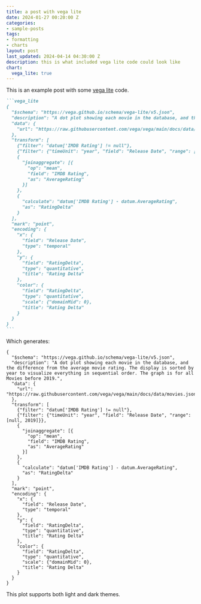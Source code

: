 ```yaml
---
title: a post with vega lite
date: 2024-01-27 00:20:00 Z
categories:
- sample-posts
tags:
- formatting
- charts
layout: post
last_updated: 2024-04-14 04:30:00 Z
description: this is what included vega lite code could look like
chart:
  vega_lite: true
---
```


This is an example post with some [vega lite](https://vega.github.io/vega-lite/) code.

````markdown
```vega_lite
{
  "$schema": "https://vega.github.io/schema/vega-lite/v5.json",
  "description": "A dot plot showing each movie in the database, and the difference from the average movie rating. The display is sorted by year to visualize everything in sequential order. The graph is for all Movies before 2019.",
  "data": {
    "url": "https://raw.githubusercontent.com/vega/vega/main/docs/data/movies.json"
  },
  "transform": [
    {"filter": "datum['IMDB Rating'] != null"},
    {"filter": {"timeUnit": "year", "field": "Release Date", "range": [null, 2019]}},
    {
      "joinaggregate": [{
        "op": "mean",
        "field": "IMDB Rating",
        "as": "AverageRating"
      }]
    },
    {
      "calculate": "datum['IMDB Rating'] - datum.AverageRating",
      "as": "RatingDelta"
    }
  ],
  "mark": "point",
  "encoding": {
    "x": {
      "field": "Release Date",
      "type": "temporal"
    },
    "y": {
      "field": "RatingDelta",
      "type": "quantitative",
      "title": "Rating Delta"
    },
    "color": {
      "field": "RatingDelta",
      "type": "quantitative",
      "scale": {"domainMid": 0},
      "title": "Rating Delta"
    }
  }
}
```
````

Which generates:

```vega_lite
{
  "$schema": "https://vega.github.io/schema/vega-lite/v5.json",
  "description": "A dot plot showing each movie in the database, and the difference from the average movie rating. The display is sorted by year to visualize everything in sequential order. The graph is for all Movies before 2019.",
  "data": {
    "url": "https://raw.githubusercontent.com/vega/vega/main/docs/data/movies.json"
  },
  "transform": [
    {"filter": "datum['IMDB Rating'] != null"},
    {"filter": {"timeUnit": "year", "field": "Release Date", "range": [null, 2019]}},
    {
      "joinaggregate": [{
        "op": "mean",
        "field": "IMDB Rating",
        "as": "AverageRating"
      }]
    },
    {
      "calculate": "datum['IMDB Rating'] - datum.AverageRating",
      "as": "RatingDelta"
    }
  ],
  "mark": "point",
  "encoding": {
    "x": {
      "field": "Release Date",
      "type": "temporal"
    },
    "y": {
      "field": "RatingDelta",
      "type": "quantitative",
      "title": "Rating Delta"
    },
    "color": {
      "field": "RatingDelta",
      "type": "quantitative",
      "scale": {"domainMid": 0},
      "title": "Rating Delta"
    }
  }
}
```

This plot supports both light and dark themes.
